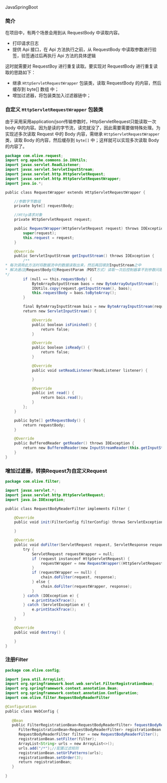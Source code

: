 JavaSpringBoot
<a name="zvZ2K"></a>
### 简介
在项目中，有两个场景会用到从 RequestBody 中读取内容。

- 打印请求日志
- 提供 Api 接口，在 Api 方法执行之前，从 RequestBody 中读取参数进行验签，验签通过后再执行 Api 方法的具体逻辑

这时就需要对 RequestBoy 进行重复读取。要实现对 RequestBody 进行重复读取的思路如下：

- 继承 `HttpServletRequestWrapper` 包装类，读取 RequestBody 的内容，然后缓存到 byte[] 数组 中；
- 增加过滤器，将包装类加入过滤器链中；
<a name="tnt6e"></a>
### 自定义 `HttpServletRequestWrapper` 包装类
由于采用采用application/json传输参数时，HttpServletRequest只能读取一次 body 中的内容。因为是读的字节流，读完就没了，因此需要需要做特殊处理。为实现述多次读取 Request 中的 Body 内容，需继承 `HttpServletRequestWrapper` 类，读取 Body 的内容，然后缓存到 `byte[]` 中；这样就可以实现多次读取 Body 的内容了。
```java
package com.olive.request; 
import org.apache.commons.io.IOUtils; 
import javax.servlet.ReadListener;
import javax.servlet.ServletInputStream;
import javax.servlet.http.HttpServletRequest;
import javax.servlet.http.HttpServletRequestWrapper;
import java.io.*;

public class RequestWrapper extends HttpServletRequestWrapper {

    //参数字节数组
    private byte[] requestBody;

    //Http请求对象
    private HttpServletRequest request; 

    public RequestWrapper(HttpServletRequest request) throws IOException {
        super(request);
        this.request = request;
    }

    @Override
    public ServletInputStream getInputStream() throws IOException {
        /**
* 每次调用此方法时将数据流中的数据读取出来，然后再回填到InputStream之中
* 解决通过@RequestBody和@RequestParam（POST方式）读取一次后控制器拿不到参数问题
*/
        if (null == this.requestBody) {
            ByteArrayOutputStream baos = new ByteArrayOutputStream();
            IOUtils.copy(request.getInputStream(), baos);
            this.requestBody = baos.toByteArray();
        }

        final ByteArrayInputStream bais = new ByteArrayInputStream(requestBody);
        return new ServletInputStream() {

            @Override
            public boolean isFinished() {
                return false;
            }

            @Override
            public boolean isReady() {
                return false;
            }

            @Override
            public void setReadListener(ReadListener listener) {

            }

            @Override
            public int read() {
                return bais.read();
            }
        };
    }

    public byte[] getRequestBody() {
        return requestBody;
    }

    @Override
    public BufferedReader getReader() throws IOException {
        return new BufferedReader(new InputStreamReader(this.getInputStream()));
    }
}
```
<a name="kxkDi"></a>
### 增加过滤器，转换Request为自定义Request
```java
package com.olive.filter;  

import javax.servlet.*;
import javax.servlet.http.HttpServletRequest;
import java.io.IOException;

public class RequestBodyReaderFilter implements Filter {

    @Override
    public void init(FilterConfig filterConfig) throws ServletException {

    }

    @Override
    public void doFilter(ServletRequest request, ServletResponse response, FilterChain chain) {
        try {
            ServletRequest requestWrapper = null;
            if (request instanceof HttpServletRequest) {
                requestWrapper = new RequestWrapper((HttpServletRequest) request);
            }
            if (requestWrapper == null) {
                chain.doFilter(request, response);
            } else {
                chain.doFilter(requestWrapper, response);
            }
        } catch (IOException e) {
            e.printStackTrace();
        } catch (ServletException e) {
            e.printStackTrace();
        } 
    }

    @Override
    public void destroy() {

    } 
}
```
<a name="I7FWu"></a>
### 注册Filter
```java
package com.olive.config;

import java.util.ArrayList;
import org.springframework.boot.web.servlet.FilterRegistrationBean;
import org.springframework.context.annotation.Bean;
import org.springframework.context.annotation.Configuration;
import com.olive.filter.RequestBodyReaderFilter

@Configuration
public class WebConfig {
  
   @Bean
   public FilterRegistrationBean<RequestBodyReaderFilter> fequestBodyReaderFilter() {
      FilterRegistrationBean<RequestBodyReaderFilter> registrationBean = new FilterRegistrationBean<>();
      RequestBodyReaderFilter filter = new RequestBodyReaderFilter();
      registrationBean.setFilter(filter);
      ArrayList<String> urls = new ArrayList<>();
      urls.add("/*");//配置过滤规则
      registrationBean.setUrlPatterns(urls);
      registrationBean.setOrder(3);
      return registrationBean;
   }
   
}
```
